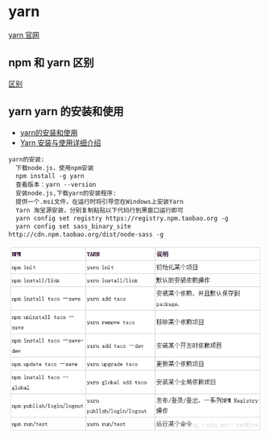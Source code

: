 # yarn

[yarn 官网](https://yarnpkg.com/zh-Hans/docs/install#windows-stable)

## npm 和 yarn 区别

[区别](https://www.jianshu.com/p/254794d5e741)

## yarn yarn 的安装和使用

-   [yarn的安装和使用](https://blog.csdn.net/yw00yw/article/details/81354533)
-   [Yarn 安装与使用详细介绍](https://blog.csdn.net/csdn_yudong/article/details/82015885)

```
yarn的安装:
  下载node.js，使用npm安装
  npm install -g yarn
  查看版本：yarn --version
  安装node.js,下载yarn的安装程序:
  提供一个.msi文件，在运行时将引导您在Windows上安装Yarn
  Yarn 淘宝源安装，分别复制粘贴以下代码行到黑窗口运行即可
  yarn config set registry https://registry.npm.taobao.org -g
  yarn config set sass_binary_site http://cdn.npm.taobao.org/dist/node-sass -g

```

![yarn](yarn.png)
